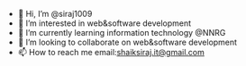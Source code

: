 - 👋 Hi, I’m @siraj1009
- 👀 I’m interested in web&software development
- 🌱 I’m currently learning information technology @NNRG
- 💞️ I’m looking to collaborate on web&software development
- 📫 How to reach me email:shaiksiraj.it@gmail.com

<!---
siraj1009/siraj1009 is a ✨ special ✨ repository because its `README.md` (this file) appears on your GitHub profile.
You can click the Preview link to take a look at your changes.
--->
